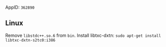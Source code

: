 AppID: `362890`

Linux
-----

Remove `libstdc++.so.6` from `bin`.
Install libtxc-dxtn: `sudo apt-get install libtxc-dxtn-s2tc0:i386`


